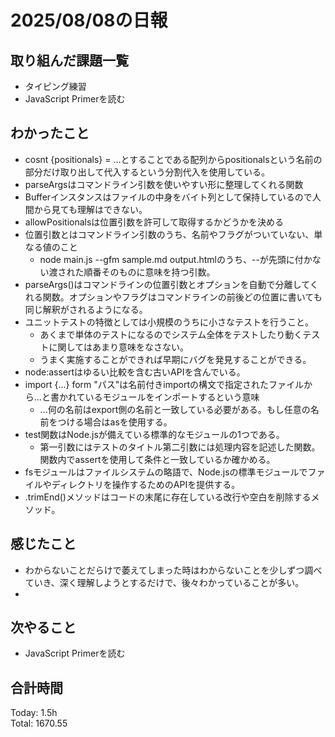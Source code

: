 # 2025/08/08の日報
## 取り組んだ課題一覧
* タイピング練習
* JavaScript Primerを読む
## わかったこと 
* cosnt {positionals} = ...とすることである配列からpositionalsという名前の部分だけ取り出して代入するという分割代入を使用している。
* parseArgsはコマンドライン引数を使いやすい形に整理してくれる関数
* Bufferインスタンスはファイルの中身をバイト列として保持しているので人間から見ても理解はできない。
* allowPositionalsは位置引数を許可して取得するかどうかを決める
* 位置引数とはコマンドライン引数のうち、名前やフラグがついていない、単なる値のこと
  * node main.js --gfm sample.md output.htmlのうち、--が先頭に付かない渡された順番そのものに意味を持つ引数。
* parseArgs()はコマンドラインの位置引数とオプションを自動で分離してくれる関数。オプションやフラグはコマンドラインの前後どの位置に書いても同じ解釈がされるようになる。
* ユニットテストの特徴としては小規模のうちに小さなテストを行うこと。
  * あくまで単体のテストになるのでシステム全体をテストしたり動くテストに関してはあまり意味をなさない。
  * うまく実施することができれば早期にバグを発見することができる。
* node:assertはゆるい比較を含む古いAPIを含んでいる。
* import {...} form "パス"は名前付きimportの構文で指定されたファイルから...と書かれているモジュールをインポートするという意味
  * ...何の名前はexport側の名前と一致している必要がある。もし任意の名前をつける場合はasを使用する。 
* test関数はNode.jsが備えている標準的なモジュールの1つである。
  * 第一引数にはテストのタイトル第二引数には処理内容を記述した関数。関数内でassertを使用して条件と一致しているか確かめる。
* fsモジュールはファイルシステムの略語で、Node.jsの標準モジュールでファイルやディレクトリを操作するためのAPIを提供する。
* .trimEnd()メソッドはコードの末尾に存在している改行や空白を削除するメソッド。     
## 感じたこと
* わからないことだらけで萎えてしまった時はわからないことを少しずつ調べていき、深く理解しようとするだけで、後々わかっていることが多い。
* 
## 次やること
* JavaScript Primerを読む
##  合計時間 
Today: 1.5h<br>
Total: 1670.55
